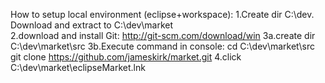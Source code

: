 How to setup local environment (eclipse+workspace):
  1.Create dir C:\dev. Download and extract to C:\dev\market\
  2.download and install Git: http://git-scm.com/download/win
  3a.create dir C:\dev\market\src
  3b.Execute command in console:
      cd C:\dev\market\src
      git clone https://github.com/jameskirk/market.git
  4.click C:\dev\market\eclipseMarket.lnk
